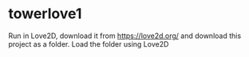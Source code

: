 # towerlove1
Run in Love2D, download it from https://love2d.org/ and download this project as a folder. Load the folder using Love2D
